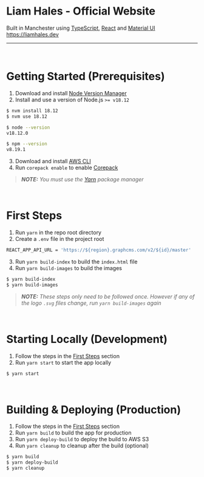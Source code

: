 # Liam Hales - Official Website

Built in Manchester using [TypeScript], [React] and [Material UI]
https://liamhales.dev

---

<br/>

# Getting Started (Prerequisites)

1. Download and install [Node Version Manager]
2. Install and use a version of Node.js `>= v18.12`

```sh
$ nvm install 18.12
$ nvm use 18.12

$ node --version
v18.12.0

$ npm --version
v8.19.1
```

3. Download and install [AWS CLI]
4. Run `corepack enable` to enable [Corepack]

> _**NOTE:** You must use the [Yarn] package manager_

<br/>

# First Steps

1. Run `yarn` in the repo root directory
2. Create a `.env` file in the project root

```sh
REACT_APP_API_URL = 'https://${region}.graphcms.com/v2/${id}/master'
```

3. Run `yarn build-index` to build the `index.html` file
4. Run `yarn build-images` to build the images

```sh
$ yarn build-index
$ yarn build-images
```

> _**NOTE:** These steps only need to be followed once. However if any of the logo `.svg` files change, run `yarn build-images` again_

<br/>

# Starting Locally (Development)

1. Follow the steps in the [First Steps](#first-steps) section
2. Run `yarn start` to start the app locally

```sh
$ yarn start
```

<br/>

# Building & Deploying (Production)

1. Follow the steps in the [First Steps](#first-steps) section
2. Run `yarn build` to build the app for production
3. Run `yarn deploy-build` to deploy the build to AWS S3
4. Run `yarn cleanup` to cleanup after the build (optional)

```sh
$ yarn build
$ yarn deploy-build
$ yarn cleanup
```

[React]: https://reactjs.org
[Node Version Manager]: https://github.com/nvm-sh/nvm
[Yarn]: https://yarnpkg.com
[Corepack]: https://nodejs.org/api/corepack.html
[TypeScript]: https://typescriptlang.org
[Material UI]: https://mui.com
[AWS CLI]: https://aws.amazon.com/cli
